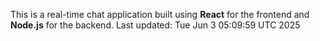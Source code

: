 This is a real-time chat application built using **React** for the frontend and **Node.js** for the backend.
Last updated: Tue Jun  3 05:09:59 UTC 2025
